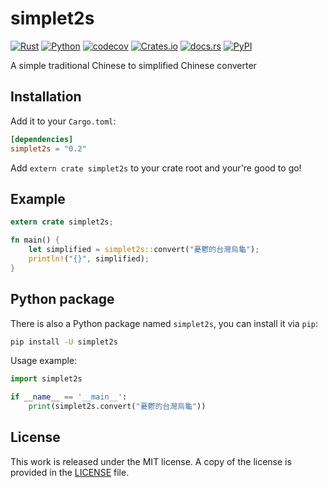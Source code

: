 # simplet2s

[![Rust](https://github.com/bosondata/simplet2s-rs/workflows/Rust/badge.svg)](https://github.com/bosondata/simplet2s-rs/actions?query=workflow%3ARust)
[![Python](https://github.com/bosondata/simplet2s-rs/workflows/Python/badge.svg)](https://github.com/bosondata/simplet2s-rs/actions?query=workflow%3APython)
[![codecov](https://codecov.io/gh/bosondata/simplet2s-rs/branch/master/graph/badge.svg)](https://codecov.io/gh/bosondata/simplet2s-rs)
[![Crates.io](https://img.shields.io/crates/v/simplet2s.svg)](https://crates.io/crates/simplet2s)
[![docs.rs](https://docs.rs/simplet2s/badge.svg)](https://docs.rs/simplet2s/)
[![PyPI](https://img.shields.io/pypi/v/simplet2s.svg)](https://pypi.python.org/pypi/simplet2s)

A simple traditional Chinese to simplified Chinese converter

## Installation

Add it to your ``Cargo.toml``:

```toml
[dependencies]
simplet2s = "0.2"
```

Add ``extern crate simplet2s`` to your crate root and your're good to go!

## Example

```rust
extern crate simplet2s;

fn main() {
    let simplified = simplet2s::convert("憂鬱的台灣烏龜");
    println!("{}", simplified);
}
```

## Python package

There is also a Python package named `simplet2s`, you can install it via `pip`:

```bash
pip install -U simplet2s
```

Usage example:

```python
import simplet2s

if __name__ == '__main__':
    print(simplet2s.convert("憂鬱的台灣烏龜"))
```

## License

This work is released under the MIT license. A copy of the license is provided in the [LICENSE](./LICENSE) file.
